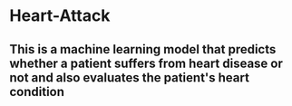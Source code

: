 # Heart-Attack
## This is a machine learning model that predicts whether a patient suffers from heart disease or not and also evaluates the patient's heart condition
